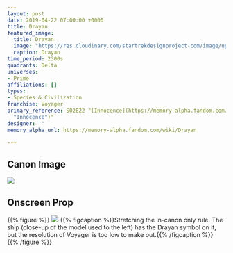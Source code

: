 ```yaml
---
layout: post
date: 2019-04-22 07:00:00 +0000
title: Drayan
featured_image:
  title: Drayan
  image: "https://res.cloudinary.com/startrekdesignproject-com/image/upload/v1555954335/Drayan.png"
  caption: Drayan
time_period: 2300s
quadrants: Delta
universes:
- Prime
affiliations: []
types:
- Species & Civilization
franchise: Voyager
primary_reference: S02E22 "[Innocence](https://memory-alpha.fandom.com/wiki/Innocence
  "Innocence")"
designer: ''
memory_alpha_url: https://memory-alpha.fandom.com/wiki/Drayan

---
```

## Canon Image

![](https://res.cloudinary.com/startrekdesignproject-com/image/upload/v1555954335/Drayan1.jpg)

## Onscreen Prop

{{% figure %}}
![](https://res.cloudinary.com/startrekdesignproject-com/image/upload/v1555954335/DrayanProp.jpg) {{% figcaption %}}Stretching the in-canon only rule. The ship (close-up of the model used to the left) has the Drayan symbol on it, but the resolution of Voyager is too low to make out.{{% /figcaption %}} {{% /figure %}}